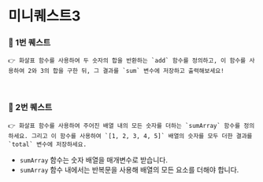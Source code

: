 # 미니퀘스트3

### 🎯 1번 퀘스트
```
👉 화살표 함수를 사용하여 두 숫자의 합을 반환하는 `add` 함수를 정의하고, 이 함수를 사용하여 2와 3의 합을 구한 뒤, 그 결과를 `sum` 변수에 저장하고 출력해보세요!
```

<br>

### 🎯 2번 퀘스트
```
👉 화살표 함수를 사용하여 주어진 배열 내의 모든 숫자를 더하는 `sumArray` 함수를 정의하세요. 그리고 이 함수를 사용하여 `[1, 2, 3, 4, 5]` 배열의 숫자를 모두 더한 결과를 `total` 변수에 저장하세요.
```
- `sumArray` 함수는 숫자 배열을 매개변수로 받습니다.
- `sumArray` 함수 내에서는 반복문을 사용해 배열의 모든 요소를 더해야 합니다.